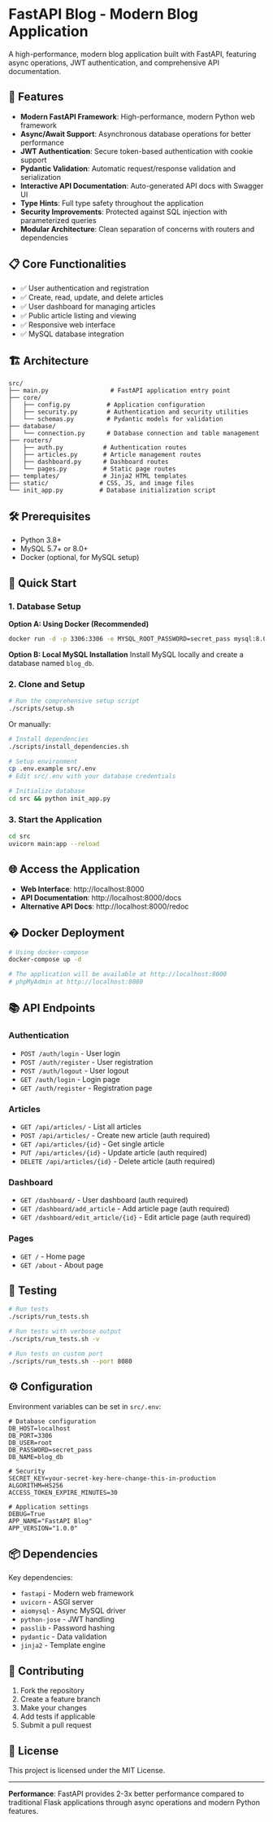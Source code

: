 # FastAPI Blog - Modern Blog Application

A high-performance, modern blog application built with FastAPI, featuring async operations, JWT authentication, and comprehensive API documentation.

## 🚀 Features

- **Modern FastAPI Framework**: High-performance, modern Python web framework
- **Async/Await Support**: Asynchronous database operations for better performance
- **JWT Authentication**: Secure token-based authentication with cookie support
- **Pydantic Validation**: Automatic request/response validation and serialization
- **Interactive API Documentation**: Auto-generated API docs with Swagger UI
- **Type Hints**: Full type safety throughout the application
- **Security Improvements**: Protected against SQL injection with parameterized queries
- **Modular Architecture**: Clean separation of concerns with routers and dependencies

## 📋 Core Functionalities

- ✅ User authentication and registration
- ✅ Create, read, update, and delete articles
- ✅ User dashboard for managing articles
- ✅ Public article listing and viewing
- ✅ Responsive web interface
- ✅ MySQL database integration

## 🏗️ Architecture

```
src/
├── main.py                 # FastAPI application entry point
├── core/
│   ├── config.py          # Application configuration
│   ├── security.py        # Authentication and security utilities
│   └── schemas.py         # Pydantic models for validation
├── database/
│   └── connection.py      # Database connection and table management
├── routers/
│   ├── auth.py           # Authentication routes
│   ├── articles.py       # Article management routes
│   ├── dashboard.py      # Dashboard routes
│   └── pages.py          # Static page routes
├── templates/            # Jinja2 HTML templates
├── static/              # CSS, JS, and image files
└── init_app.py          # Database initialization script
```

## 🛠️ Prerequisites

- Python 3.8+
- MySQL 5.7+ or 8.0+
- Docker (optional, for MySQL setup)

## 🚀 Quick Start

### 1. Database Setup

**Option A: Using Docker (Recommended)**
```bash
docker run -d -p 3306:3306 -e MYSQL_ROOT_PASSWORD=secret_pass mysql:8.0
```

**Option B: Local MySQL Installation**
Install MySQL locally and create a database named `blog_db`.

### 2. Clone and Setup

```bash
# Run the comprehensive setup script
./scripts/setup.sh
```

Or manually:

```bash
# Install dependencies
./scripts/install_dependencies.sh

# Setup environment
cp .env.example src/.env
# Edit src/.env with your database credentials

# Initialize database
cd src && python init_app.py
```

### 3. Start the Application

```bash
cd src
uvicorn main:app --reload
```

## 🌐 Access the Application

- **Web Interface**: http://localhost:8000
- **API Documentation**: http://localhost:8000/docs
- **Alternative API Docs**: http://localhost:8000/redoc

## � Docker Deployment

```bash
# Using docker-compose
docker-compose up -d

# The application will be available at http://localhost:8000
# phpMyAdmin at http://localhost:8080
```

## 📚 API Endpoints

### Authentication
- `POST /auth/login` - User login
- `POST /auth/register` - User registration
- `POST /auth/logout` - User logout
- `GET /auth/login` - Login page
- `GET /auth/register` - Registration page

### Articles
- `GET /api/articles/` - List all articles
- `POST /api/articles/` - Create new article (auth required)
- `GET /api/articles/{id}` - Get single article
- `PUT /api/articles/{id}` - Update article (auth required)
- `DELETE /api/articles/{id}` - Delete article (auth required)

### Dashboard
- `GET /dashboard/` - User dashboard (auth required)
- `GET /dashboard/add_article` - Add article page (auth required)
- `GET /dashboard/edit_article/{id}` - Edit article page (auth required)

### Pages
- `GET /` - Home page
- `GET /about` - About page

## 🧪 Testing

```bash
# Run tests
./scripts/run_tests.sh

# Run tests with verbose output
./scripts/run_tests.sh -v

# Run tests on custom port
./scripts/run_tests.sh --port 8080
```

## ⚙️ Configuration

Environment variables can be set in `src/.env`:

```env
# Database configuration
DB_HOST=localhost
DB_PORT=3306
DB_USER=root
DB_PASSWORD=secret_pass
DB_NAME=blog_db

# Security
SECRET_KEY=your-secret-key-here-change-this-in-production
ALGORITHM=HS256
ACCESS_TOKEN_EXPIRE_MINUTES=30

# Application settings
DEBUG=True
APP_NAME="FastAPI Blog"
APP_VERSION="1.0.0"
```

## 📦 Dependencies

Key dependencies:
- `fastapi` - Modern web framework
- `uvicorn` - ASGI server
- `aiomysql` - Async MySQL driver
- `python-jose` - JWT handling
- `passlib` - Password hashing
- `pydantic` - Data validation
- `jinja2` - Template engine

## 🤝 Contributing

1. Fork the repository
2. Create a feature branch
3. Make your changes
4. Add tests if applicable
5. Submit a pull request

## 📄 License

This project is licensed under the MIT License.

---

**Performance**: FastAPI provides 2-3x better performance compared to traditional Flask applications through async operations and modern Python features.
